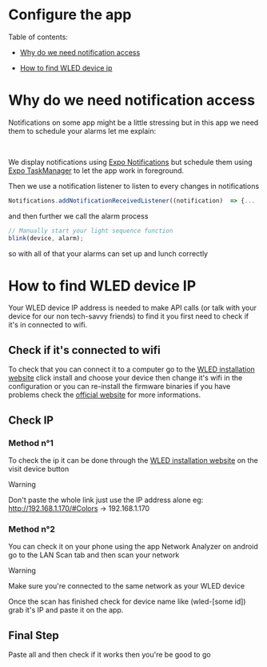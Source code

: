 # Configure the app

Table of contents:

- [Why do we need notification access](https://github.com/IvnoGood/WakeUp/blob/devloppement/docs/WelcomeDocs.md#why-do-we-need-notification-access)

- [How to find WLED device ip](https://github.com/IvnoGood/WakeUp/blob/devloppement/docs/WelcomeDocs.md#how-to-find-wled-device-ip)

# Why do we need notification access

Notifications on some app might be a little stressing but in this app we need them to schedule your alarms let me explain:

</br>

We display notifications using [Expo Notifications](https://docs.expo.dev/versions/latest/sdk/notifications/) but schedule them using [Expo TaskManager](https://docs.expo.dev/versions/latest/sdk/task-manager/) to let the app work in foreground. <br/>

Then we use a notification listener to listen to every changes in notifications

```javascript
Notifications.addNotificationReceivedListener((notification)  => {...
```

and then further we call the alarm process

```javascript
// Manually start your light sequence function
blink(device, alarm);
```

so with all of that your alarms can set up and lunch correctly

# How to find WLED device IP

Your WLED device IP address is needed to make API calls (or talk with your device for our non tech-savvy friends) to find it you first need to check if it's in connected to wifi.

## Check if it's connected to wifi

To check that you can connect it to a computer go to the [WLED installation website](https://install.wled.me/) click install and choose your device then change it's wifi in the configuration or you can re-install the firmware binaries if you have problems check the [official website](https://kno.wled.ge/basics/getting-started/) for more informations.

## Check IP

### Method n°1

To check the ip it can be done through the [WLED installation website](https://install.wled.me/) on the visit device button

> [!WARNING]  
> Don't paste the whole link just use the IP address alone eg: http://192.168.1.170/#Colors → 192.168.1.170

### Method n°2

You can check it on your phone using the app Network Analyzer on android go to the LAN Scan tab and then scan your network

> [!WARNING]  
> Make sure you're connected to the same network as your WLED device

Once the scan has finished check for device name like (wled-[some id]) grab it's IP and paste it on the app.

## Final Step

Paste all and then check if it works then you're be good to go
